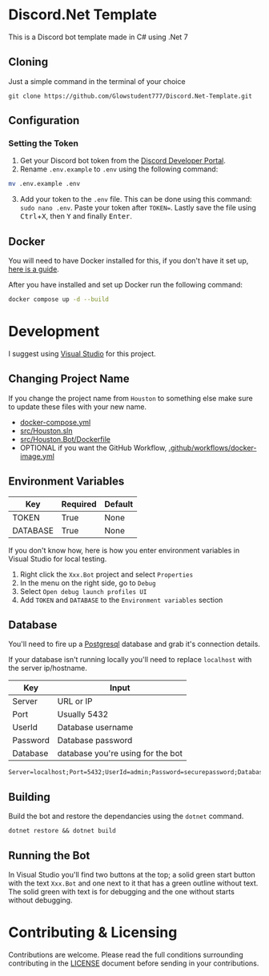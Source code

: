 # Discord.Net Template

This is a Discord bot template made in C# using .Net 7

## Cloning

Just a simple command in the terminal of your choice

```
git clone https://github.com/Glowstudent777/Discord.Net-Template.git
```

## Configuration

### Setting the Token
1. Get your Discord bot token from the [Discord Developer Portal](https://discord.com/developers/applications).
2. Rename `.env.example` to `.env` using the following command:
```sh
mv .env.example .env
```
3. Add your token to the `.env` file. This can be done using this command: `sudo nano .env`. Paste your token after `TOKEN=`. Lastly save the file using <kbd>Ctrl</kbd>+<kbd>X</kbd>, then <kbd>Y</kbd> and finally <kbd>Enter</kbd>.

## Docker

You will need to have Docker installed for this, if you don't have it set up, [here is a guide](https://docs.docker.com/engine/install/debian/#install-using-the-repository).

After you have installed and set up Docker run the following command:
```sh
docker compose up -d --build
```

# Development

I suggest using [Visual Studio](https://visualstudio.microsoft.com/) for this project.

## Changing Project Name

If you change the project name from `Houston` to something else make sure to update these files with your new name.
- [docker-compose.yml](docker-compose.yml)
- [src/Houston.sln](src/Houston.sln)
- [src/Houston.Bot/Dockerfile](src/Houston.Bot/Dockerfile)
- OPTIONAL if you want the GitHub Workflow, [.github/workflows/docker-image.yml](.github/workflows/docker-image.yml)

## Environment Variables

| Key      | Required | Default |
| -------- | -------- | ------- |
| TOKEN    | True     | None    |
| DATABASE | True     | None    |

If you don't know how, here is how you enter environment variables in Visual Studio for local testing.

1. Right click the `Xxx.Bot` project and select `Properties`
2. In the menu on the right side, go to `Debug`
3. Select `Open debug launch profiles UI`
4. Add `TOKEN` and `DATABASE` to the `Environment variables` section

## Database

You'll need to fire up a [Postgresql](https://www.postgresql.org/) database and grab it's connection details.

If your database isn't running locally you'll need to replace `localhost` with the server ip/hostname.

| Key      	  | Input                             |
| ----------- | --------------------------------- |
| Server   	  | URL or IP                         |
| Port     	  | Usually 5432                      |
| UserId      | Database username                 |
| Password    | Database password                 |
| Database 	  | database you're using for the bot |

```
Server=localhost;Port=5432;UserId=admin;Password=securepassword;Database=superdb
```

## Building

Build the bot and restore the dependancies using the `dotnet` command.

```
dotnet restore && dotnet build
```

## Running the Bot

In Visual Studio you'll find two buttons at the top; a solid green start button with the text `Xxx.Bot` and one next to it that has a green outline without text. The solid green with text is for debugging and the one without starts without debugging.


# Contributing & Licensing

Contributions are welcome. Please read the full conditions surrounding contributing in the [LICENSE](LICENSE) document before sending in your contributions.

